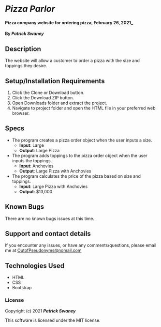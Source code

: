# _Pizza Parlor_

#### Pizza company website for ordering pizza, February 26, 2021_

#### By _**Patrick Swaney**_

## Description

The website will allow a customer to order a pizza with the size and toppings they desire.

## Setup/Installation Requirements

1. Click the Clone or Download button.
2. Click the Download ZIP button.
3. Open Downloads folder and extract the project.
4. Navigate to project folder and open the HTML file in your preferred web browser.

## Specs

* The program creates a pizza order object when the user inputs a size.
  * __Input__: Large
  * __Output__: Large Pizza
* The program adds toppings to the pizza order object when the user inputs the toppings.
  * __Input__: Anchovies
  * __Output__: Large Pizza with Anchovies
* The program calculates the price of the pizza based on size and toppings.
  * __Input__: Large Pizza with Anchovies
  * __Output__: $13,000

## Known Bugs

There are no known bugs issues at this time.

## Support and contact details

If you encounter any issues, or have any comments/questions, please email me at OutofPseudonyms@nomail.com

## Technologies Used

- HTML
- CSS
- Bootstrap

### License

Copyright (c) 2021 **_Patrick Swaney_**

This software is licensed under the MIT license.